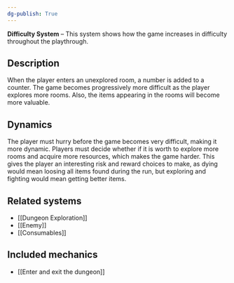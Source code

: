 ```yaml
---
dg-publish: True 
---
```

**Difficulty System** –  This system shows how the game increases in difficulty throughout the playthrough.
## Description
When the player enters an unexplored room, a number is added to a counter. The game becomes progressively more difficult as the player explores more rooms. Also, the items appearing in the rooms will become more valuable.
## Dynamics
The player must hurry before the game becomes very difficult, making it more dynamic.
Players must decide whether if it is worth to explore more rooms and acquire more resources, which makes the game harder.
This gives the player an interesting risk and reward choices to make, as dying would mean loosing all items found during the run, but exploring and fighting would mean getting better items.

## Related systems
- [[Dungeon Exploration]]
- [[Enemy]]
- [[Consumables]]
## Included mechanics
- [[Enter and exit the dungeon]]
